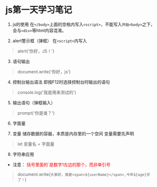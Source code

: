 # js第一天学习笔记

1.  js的使用
在`</body>`上面的空格内写入`<script>`，不能写入`开始<body>`之下，会与`<div>`等html内容混淆。

2. alert警示框（弹框）
在`<script>`内写入
>alert('你好，JS！')

3. 语句输出
>document.write('你好，js')

4. 控制台输出语法
即按F12时选择控制台时输出的语句
>console.log('我是用来测试的')

5. 输出语句（弹框输入）
>prompt('你是谁？')

6. 字面量


7. 变量
   储存数据的容器，本质是内存里的一个空间
   变量需要先声明
>let 变量名 = 字面量

8. 字符串应用
- 注意：
<font color="red">括号里面的`是数字1左边的那个，而非单引号</font>
>document.write(`大家好，我是<span>${userName}</span>,今年${age}岁了！`)
